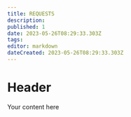 ```yaml
---
title: REQUESTS
description: 
published: 1
date: 2023-05-26T08:29:33.303Z
tags: 
editor: markdown
dateCreated: 2023-05-26T08:29:33.303Z
---
```


# Header
Your content here